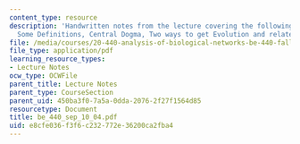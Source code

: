 ```yaml
---
content_type: resource
description: 'Handwritten notes from the lecture covering the following topics: Evolution,
  Some Definitions, Central Dogma, Two ways to get Evolution and related examples.'
file: /media/courses/20-440-analysis-of-biological-networks-be-440-fall-2004/e8cfe036f3f6c232772e36200ca2fba4_be_440_sep_10_04.pdf
file_type: application/pdf
learning_resource_types:
- Lecture Notes
ocw_type: OCWFile
parent_title: Lecture Notes
parent_type: CourseSection
parent_uid: 450ba3f0-7a5a-0dda-2076-2f27f1564d85
resourcetype: Document
title: be_440_sep_10_04.pdf
uid: e8cfe036-f3f6-c232-772e-36200ca2fba4
---
```

